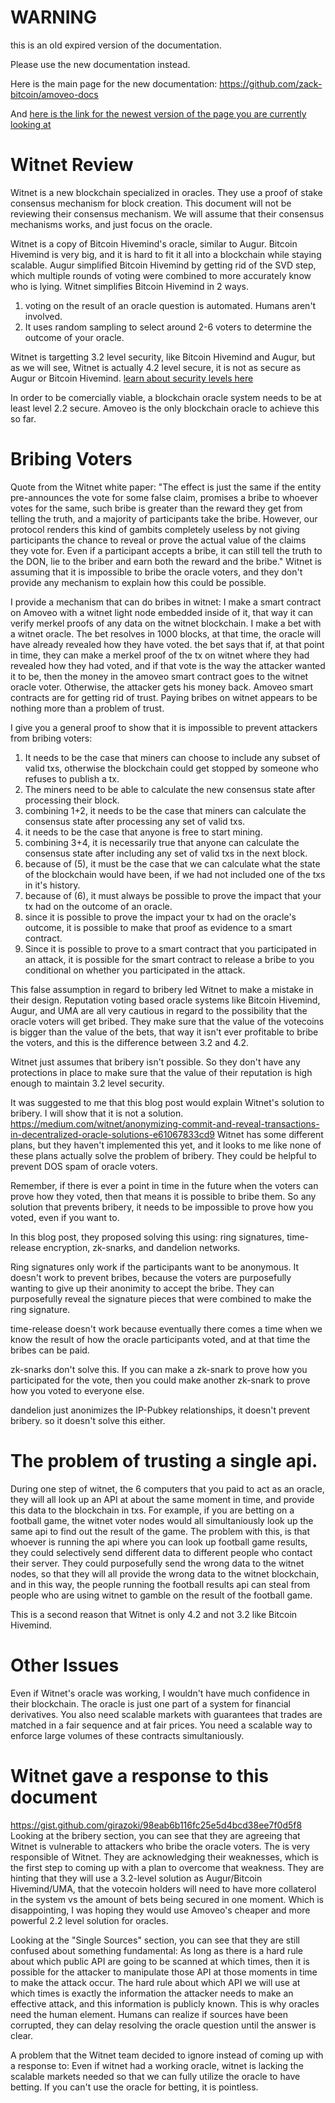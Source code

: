 WARNING
========

this is an old expired version of the documentation.

Please use the new documentation instead. 

Here is the main page for the new documentation: https://github.com/zack-bitcoin/amoveo-docs 

And [here is the link for the newest version of the page you are currently looking at](https://github.com/zack-bitcoin/amoveo-docs/blob/master//other_blockchains/witnet.md)

Witnet Review
========

Witnet is a new blockchain specialized in oracles.
They use a proof of stake consensus mechanism for block creation.
This document will not be reviewing their consensus mechanism.
We will assume that their consensus mechanisms works, and just focus on the oracle.

Witnet is a copy of Bitcoin Hivemind's oracle, similar to Augur.
Bitcoin Hivemind is very big, and it is hard to fit it all into a blockchain while staying scalable.
Augur simplified Bitcoin Hivemind by getting rid of the SVD step, which multiple rounds of voting were combined to more accurately know who is lying.
Witnet simplifies Bitcoin Hivemind in 2 ways.
1) voting on the result of an oracle question is automated. Humans aren't involved.
2) It uses random sampling to select around 2-6 voters to determine the outcome of your oracle.

Witnet is targetting 3.2 level security, like Bitcoin Hivemind and Augur, but as we will see, Witnet is actually 4.2 level secure, it is not as secure as Augur or Bitcoin Hivemind.
[learn about security levels here](https://github.com/zack-bitcoin/amoveo/blob/master/docs/basics/trust_theory.md)

In order to be comercially viable, a blockchain oracle system needs to be at least level 2.2 secure. Amoveo is the only blockchain oracle to achieve this so far.

Bribing Voters
=========

Quote from the Witnet white paper:
"The effect is just the same if the entity pre-announces the vote for some false claim, promises a bribe to whoever votes for the same, such bribe is greater than the reward they get from telling the truth, and a majority of participants take the bribe. However, our protocol renders this kind of gambits completely useless by not giving participants the chance to reveal or prove the actual value of the claims they vote for. Even if a participant accepts a bribe, it can still tell the truth to the DON, lie to the briber and earn both the reward and the bribe."
Witnet is assuming that it is impossible to bribe the oracle voters, and they don't provide any mechanism to explain how this could be possible.

I provide a mechanism that can do bribes in witnet:
I make a smart contract on Amoveo with a witnet light node embedded inside of it, that way it can verify merkel proofs of any data on the witnet blockchain. I make a bet with a witnet oracle. The bet resolves in 1000 blocks, at that time, the oracle will have already revealed how they have voted. the bet says that if, at that point in time, they can make a merkel proof of the tx on witnet where they had revealed how they had voted, and if that vote is the way the attacker wanted it to be, then the money in the amoveo smart contract goes to the witnet oracle voter. Otherwise, the attacker gets his money back.
Amoveo smart contracts are for getting rid of trust. Paying bribes on witnet appears to be nothing more than a problem of trust.

I give you a general proof to show that it is impossible to prevent attackers from bribing voters:
1) It needs to be the case that miners can choose to include any subset of valid txs, otherwise the blockchain could get stopped by someone who refuses to publish a tx.
2) The miners need to be able to calculate the new consensus state after processing their block.
3) combining 1+2, it needs to be the case that miners can calculate the consensus state after processing any set of valid txs.
4) it needs to be the case that anyone is free to start mining.
5) combining 3+4, it is necessarily true that anyone can calculate the consensus state after including any set of valid txs in the next block.
6) because of (5), it must be the case that we can calculate what the state of the blockchain would have been, if we had not included one of the txs in it's history.
7) because of (6), it must always be possible to prove the impact that your tx had on the outcome of an oracle.
8) since it is possible to prove the impact your tx had on the oracle's outcome, it is possible to make that proof as evidence to a smart contract.
9) Since it is possible to prove to a smart contract that you participated in an attack, it is possible for the smart contract to release a bribe to you conditional on whether you participated in the attack.

This false assumption in regard to bribery led Witnet to make a mistake in their design.
Reputation voting based oracle systems like Bitcoin Hivemind, Augur, and UMA are all very cautious in regard to the possibility that the oracle voters will get bribed. They make sure that the value of the votecoins is bigger than the value of the bets, that way it isn't ever profitable to bribe the voters, and this is the difference between 3.2 and 4.2.

Witnet just assumes that bribery isn't possible. So they don't have any protections in place to make sure that the value of their reputation is high enough to maintain 3.2 level security.


It was suggested to me that this blog post would explain Witnet's solution to bribery. I will show that it is not a solution.
https://medium.com/witnet/anonymizing-commit-and-reveal-transactions-in-decentralized-oracle-solutions-e61067833cd9
Witnet has some different plans, but they haven't implemented this yet, and it looks to me like none of these plans actually solve the problem of bribery. They could be helpful to prevent DOS spam of oracle voters.

Remember, if there is ever a point in time in the future when the voters can prove how they voted, then that means it is possible to bribe them.
So any solution that prevents bribery, it needs to be impossible to prove how you voted, even if you want to.

In this blog post, they proposed solving this using: ring signatures, time-release encryption, zk-snarks, and dandelion networks.

Ring signatures only work if the participants want to be anonymous. It doesn't work to prevent bribes, because the voters are purposefully wanting to give up their anonimity to accept the bribe. They can purposefully reveal the signature pieces that were combined to make the ring signature.

time-release doesn't work because eventually there comes a time when we know the result of how the oracle participants voted, and at that time the bribes can be paid.

zk-snarks don't solve this. If you can make a zk-snark to prove how you participated for the vote, then you could make another zk-snark to prove how you voted to everyone else.

dandelion just anonimizes the IP-Pubkey relationships, it doesn't prevent bribery. so it doesn't solve this either.




The problem of trusting a single api.
===========

During one step of witnet, the 6 computers that you paid to act as an oracle, they will all look up an API at about the same moment in time, and provide this data to the blockchain in txs.
For example, if you are betting on a football game, the witnet voter nodes would all simultaniously look up the same api to find out the result of the game.
The problem with this, is that whoever is running the api where you can look up football game results, they could selectively send different data to different people who contact their server. They could purposefully send the wrong data to the witnet nodes, so that they will all provide the wrong data to the witnet blockchain, and in this way, the people running the football results api can steal from people who are using witnet to gamble on the result of the football game.

This is a second reason that Witnet is only 4.2 and not 3.2 like Bitcoin Hivemind.


Other Issues
======
Even if Witnet's oracle was working, I wouldn't have much confidence in their blockchain.
The oracle is just one part of a system for financial derivatives.
You also need scalable markets with guarantees that trades are matched in a fair sequence and at fair prices.
You need a scalable way to enforce large volumes of these contracts simultaniously.



Witnet gave a response to this document
=========
https://gist.github.com/girazoki/98eab6b116fc25e5d4bcd38ee7f0d5f8
Looking at the bribery section, you can see that they are agreeing that Witnet is vulnerable to attackers who bribe the oracle voters.
The is very responsible of Witnet. They are acknowledging their weaknesses, which is the first step to coming up with a plan to overcome that weakness.
They are hinting that they will use a 3.2-level solution as Augur/Bitcoin Hivemind/UMA, that the votecoin holders will need to have more collaterol in the system vs the amount of bets being secured in one moment.
Which is disappointing, I was hoping they would use Amoveo's cheaper and more powerful 2.2 level solution for oracles.

Looking at the "Single Sources" section, you can see that they are still confused about something fundamental: As long as there is a hard rule about which public API are going to be scanned at which times, then it is possible for the attacker to manipulate those API at those moments in time to make the attack occur.
The hard rule about which API we will use at which times is exactly the information the attacker needs to make an effective attack, and this information is publicly known.
This is why oracles need the human element. Humans can realize if sources have been corrupted, they can delay resolving the oracle question until the answer is clear.

A problem that the Witnet team decided to ignore instead of coming up with a response to:
Even if witnet had a working oracle, witnet is lacking the scalable markets needed so that we can fully utilize the oracle to have betting. If you can't use the oracle for betting, it is pointless.